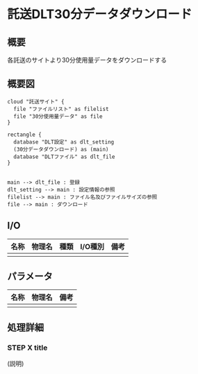 託送DLT30分データダウンロード
=============================

概要
----

各託送のサイトより30分使用量データをダウンロードする

## 概要図

````puml
cloud "託送サイト" {
  file "ファイルリスト" as filelist
  file "30分使用量データ" as file
}

rectangle {
  database "DLT設定" as dlt_setting
  (30分データダウンロード) as (main)
  database "DLTファイル" as dlt_file
}


main --> dlt_file : 登録
dlt_setting --> main : 設定情報の参照
filelist --> main : ファイル名及びファイルサイズの参照
file --> main : ダウンロード

````

## I/O

| 名称 | 物理名 | 種類 | I/O種別 | 備考 |
|------|--------|------|---------|------|
|      |        |      |         |      |

## パラメータ

| 名称 | 物理名 | 備考 |
|------|--------|------|
|      |        |      |

処理詳細
--------

### STEP X title

(説明)